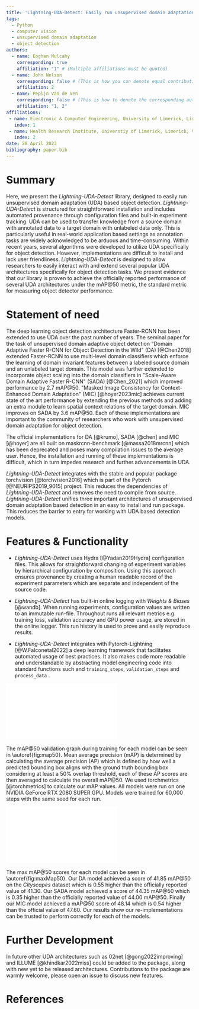 ```yaml
---
title: 'Lightning-UDA-Detect: Easily run unsupervised domain adaptation object detection'
tags:
  - Python
  - computer vision
  - unsupervised domain adaptation
  - object detection
authors:
  - name: Eoghan Mulcahy
    corresponding: true
    affiliation: "1" # (Multiple affiliations must be quoted)
  - name: John Nelson
    corresponding: false # (This is how you can denote equal contributions between multiple authors)
    affiliation: 2
  - name: Pepijn Van de Ven
    corresponding: false # (This is how to denote the corresponding author)
    affiliation: "1, 2"
affiliations:
 - name: Electronic & Computer Engineering, University of Limerick, Limerick, V94T9PX, Ireland
   index: 1
 - name: Health Research Institute, Universtiy of Limerick, Limerick, V94T9PX, Ireland
   index: 2
date: 28 April 2023
bibliography: paper.bib
---
```


# Summary

Here, we present the *Lightning-UDA-Detect* library, designed to easily run unsupervised domain adaptation (UDA) based object detection. *Lightning-UDA-Detect* is structured for straightforward installation and includes automated provenance through configuration files and built-in experiment tracking. UDA can be used to transfer knowledge from a source domain with annotated data to a target domain with unlabeled data only. This is particularly useful in real-world application based settings as annotation tasks are widely acknowledged to be arduous and time-consuming. Within recent years, several algorithms were developed to utilize UDA specifically for object detection. However, implementations are difficult to install and lack user friendliness. *Lightning-UDA-Detect* is designed to allow researchers to easily interact with and extend several popular UDA architectures specifically for object detection tasks. We present evidence that our library is proven to achieve the officially reported performance of several UDA architectures under the mAP@50 metric, the standard metric for measuring object detector performance.

# Statement of need

The deep learning object detection architecture Faster-RCNN has been extended to use UDA over the past number of years. The seminal paper for the task of unsupervised domain adaptive object detection "Domain Adaptive Faster R-CNN for Object Detection in the Wild" (DA) [@Chen2018] extended Faster-RCNN to use multi-level domain classifiers which enforce the learning of domain invariant features between a labeled source domain and an unlabeled target domain. This model was further extended to incorporate object scaling into the domain classifiers in "Scale-Aware Domain Adaptive Faster R-CNN" (SADA) [@Chen_2021] which improved performance by 2.7 mAP@50. "Masked Image Consistency for Context-Enhanced Domain Adaptation" (MIC) [@hoyer2023mic] achieves current state of the art performance by extending the previous methods and adding an extra module to learn spatial context relations of the target domain. MIC improves on SADA by 3.6 mAP@50. Each of these implementations are important to the community of researchers who work with unsupervised domain adaptation for object detection.

The official implementations for DA [@krumo], SADA [@chen] and MIC [@hoyer] are all built on maskrcnn-benchmark [@massa2018mrcnn] which has been deprecated and poses many compilation issues to the average user. Hence, the installation and running of these implementations is difficult, which in turn impedes research and further advancements in UDA. 

*Lightning-UDA-Detect* integrates with the stable and popular package torchvision [@torchvision2016] which is part of the Pytorch [@NEURIPS2019_9015] project. This reduces the dependencies of *Lightning-UDA-Detect* and removes the need to compile from source. *Lightning-UDA-Detect* unifies three important architectures of unsupervised domain adaptation based detection in an easy to install and run package. This reduces the barrier to entry for working with UDA based detection models.


# Features & Functionality

- *Lightning-UDA-Detect* uses Hydra [@Yadan2019Hydra] configuration files. This allows for straightforward changing of experiment variables by hierarchical configuration by composition. Using this approach ensures provenance by creating a human readable record of the experiment parameters which are separate and independent of the source code.

- *Lightning-UDA-Detect* has built-in online logging with *Weights \& Biases* [@wandb]. When running experiments, configuration values are written to an immutable run-file. Throughout runs all relevant metrics e.g. training loss, validation accuracy and GPU power usage, are stored in the online logger. This run history is used to prove and easily reproduce results.

- *Lightning-UDA-Detect* integrates with Pytorch-Lightning [@W.Falconetal2022] a deep learning framework that facilitates automated usage of best practices. It also makes code more readable and understandable by abstracting model engineering code into standard functions such and `training_steps`, `validation_steps` and `process_data` .

![Mean Average Precision \@50.\label{fig:map50}](lit-uda-map50.pdf)

The mAP@50 validation graph during training for each model can be seen in \autoref{fig:map50}. Mean average precision (mAP) is determined by calculating the average precision (AP) which is defined by how well a predicted bounding box aligns with the ground truth bounding box considering at least a 50% overlap threshold, each of these AP scores are then averaged to calculate the overall mAP@50. We used torchmetrics [@torchmetrics] to calculate our mAP values. All models were run on one NVIDIA GeForce RTX 2080 SUPER GPU. Models were trained for 60,000 steps with the same seed for each run.

![Max Mean Average Precision \@50. \label{fig:maxMap50}](map50-bar-plot.pdf)

The max mAP@50 scores for each model can be seen in \autoref{fig:maxMap50}. Our DA model achieved a score of 41.85 mAP@50 on the *Cityscapes* dataset which is 0.55 higher than the officially reported value of 41.30.  Our SADA model achieved a score of 44.35 mAP@50 which is 0.35 higher than the officially reported value of 44.00 mAP@50. Finally our MIC model achieved a mAP@50 score of 48.14 which is 0.54 higher than the official value of 47.60. Our results show our re-implementations can be trusted to perform correctly for each of the models.

# Further Development

In future other UDA architectures such as 02net [@gong2022improving] and ILLUME [@khindkar2022miss] could be added to the package, along with new yet to be released architectures. Contributions to the package are warmly welcome, please open an issue to discuss new features.

# References